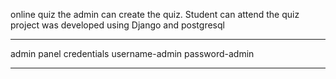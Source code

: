 online quiz the admin can create the quiz. Student can attend the quiz
project was developed using Django and postgresql
*********************************
admin panel credentials
username-admin
password-admin
*********************************
